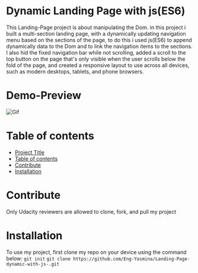 # Dynamic Landing Page with js(ES6)
This Landing-Page project is about manipulating the Dom. in this project i built a multi-section landing page, with a dynamically updating navigation menu based on the sections of the page, to do this i used js(ES6) to append dynamically data to the Dom and to link the navigation items to the sections. I also hid the fixed navigation bar while not scrolling, added a scroll to the top button on the page that's only visible when the user scrolls below the fold of the page, and created a responsive layout to use across all devices, such as modern desktops, tablets, and phone browsers.
# Demo-Preview
![Gif](https://s4.gifyu.com/images/landing-page-yasmine.gif)
# Table of contents
- [Project Title](#dynamic-landing-page-with-js-es6-)
- [Table of contents](#table-of-contents)
- [Contribute](#contribute)
- [Installation](#installation)
# Contribute
Only Udacity reviewers are allowed to clone, fork, and pull my project
# Installation
To use my project, first clone my repo on your device using the command below:
```git init```
```git clone https://github.com/Eng-Yasmina/Landing-Page-dynamic-with-js-.git```


